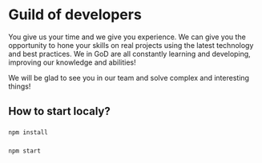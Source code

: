 # Guild of developers

You give us your time and we give you experience. We can give you the opportunity to hone your skills on real projects using the latest technology and best practices. We in GoD are all constantly learning and developing, improving our knowledge and abilities!

We will be glad to see you in our team and solve complex and interesting things!

## How to start localy?

###

```
npm install
```

###

```
npm start
```
